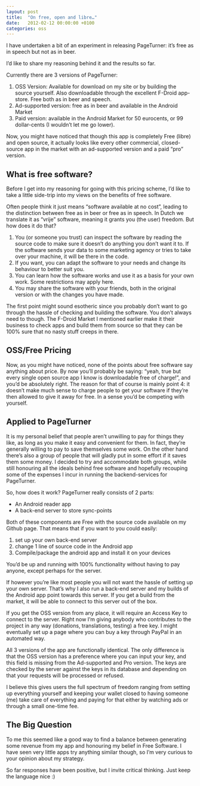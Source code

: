 ```yaml
---
layout: post
title:  "On free, open and libre…"
date:   2012-02-12 00:00:00 +0100
categories: oss
---
```

I have undertaken a bit of an experiment in releasing PageTurner: it’s free as in speech but not as in beer.

I’d like to share my reasoning behind it and the results so far.

Currently there are 3 versions of PageTurner:

  1. OSS Version: Available for download on my site or by building the source yourself. Also downloadable through the excellent F-Droid app-store. Free both as in beer and speech.
  1. Ad-supported version: free as in beer and available in the Android Market
  1. Paid version: available in the Android Market for 50 eurocents, or 99 dollar-cents (I wouldn’t let me go lower).

Now, you might have noticed that though this app is completely Free (libre) and open source, it actually looks like every other commercial, closed-source app in the market with an ad-supported version and a paid “pro” version.

## What is free software?

Before I get into my reasoning for going with this pricing scheme, I’d like to take a little side-trip into my views on the benefits of free software.

Often people think it just means “software available at no cost”, leading to the distinction between free as in beer or free as in speech. In Dutch we translate it as “vrije” software, meaning it grants you (the user) freedom. But how does it do that?

  1. You (or someone you trust) can inspect the software by reading the source code to make sure it doesn’t do anything you don’t want it to. If the software sends your data to some marketing agency or tries to take over your machine, it will be there in the code.
  1. If you want, you can adapt the software to your needs and change its behaviour to better suit you.
  1. You can learn how the software works and use it as a basis for your own work. Some restrictions may apply here.
  1. You may share the software with your friends, both in the original version or with the changes you have made.

The first point might sound esotheric since you probably don’t want to go through the hassle of checking and building the software. You don’t always need to though. The F-Droid Market I mentioned earlier make it their business to check apps and build them from source so that they can be 100% sure that no nasty stuff creeps in there.

## OSS/Free Pricing

Now, as you might have noticed, none of the points about free software say anything about price. By now you’ll probably be saying: “yeah, true but every single open source app I know is downloadable free of charge!”, and you’d be absolutely right. The reason for that of course is mainly point 4: it doesn’t make much sense to charge people to get your software if they’re then allowed to give it away for free. In a sense you’d be competing with yourself.

## Applied to PageTurner

It is my personal belief that people aren’t unwilling to pay for things they like, as long as you make it easy and convenient for them. In fact, they’re generally willing to pay to save themselves some work. On the other hand there’s also a group of people that will gladly put in some effort if it saves them some money. I decided to try and accommodate both groups, while still honouring all the ideals behind free software and hopefully recouping some of the expenses I incur in running the backend-services for PageTurner.

So, how does it work? PageTurner really consists of 2 parts:

  * An Android reader app
  * A back-end server to store sync-points

Both of these components are Free with the source code available on my Github page. That means that if you want to you could easily:

  1. set up your own back-end server
  1. change 1 line of source code in the Android app
  1. Compile/package the android app and install it on your devices

You’d be up and running with 100% functionality without having to pay anyone, except perhaps for the server.

If however you’re like most people you will not want the hassle of setting up your own server. That’s why I also run a back-end server and my builds of the Android app point towards this server. If you get a build from the market, it will be able to connect to this server out of the box.

If you get the OSS version from any place, it will require an Access Key to connect to the server. Right now I’m giving anybody who contributes to the project in any way (donations, translations, testing) a free key. I might eventually set up a page where you can buy a key through PayPal in an automated way.

All 3 versions of the app are functionally identical. The only difference is that the OSS version has a preference where you can input your key, and this field is missing from the Ad-supported and Pro version. The keys are checked by the server against the keys in its database and depending on that your requests will be processed or refused.

I believe this gives users the full spectrum of freedom ranging from setting up everything yourself and keeping your wallet closed to having someone (me) take care of everything and paying for that either by watching ads or through a small one-time fee.

## The Big Question

To me this seemed like a good way to find a balance between generating some revenue from my app and honouring my belief in Free Software. I have seen very little apps try anything similar though, so I’m very curious to your opinion about my strategy.

So far responses have been positive, but I invite critical thinking. Just keep the language nice :) 

